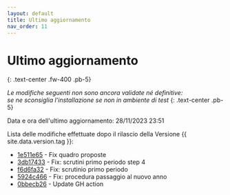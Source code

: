 ```yaml
---
layout: default
title: Ultimo aggiornamento
nav_order: 11
---
```


# Ultimo aggiornamento
{: .text-center .fw-400 .pb-5}

_Le modifiche seguenti non sono ancora validate né definitive:<br>se ne sconsiglia l'installazione se non in ambiente di test_
{: .text-center .pb-5}

Data e ora dell'ultimo aggiornamento: 28/11/2023 23:51

Lista delle modifiche effettuate dopo il rilascio della Versione {{ site.data.version.tag }}:

- [1e511e65](http://github.com/iisgiua/giuaschool/commit/1e511e65208b77fc5a6e18a6002bdad8cf0c4053) - Fix quadro proposte
- [3db17433](http://github.com/iisgiua/giuaschool/commit/3db1743371dd3c5399198e64c3093cf7728a0b01) - Fix: scrutini primo periodo step 4
- [f6d6fa32](http://github.com/iisgiua/giuaschool/commit/f6d6fa3293cace47f9b009055ab3d626d64fdd97) - Fix: scrutinio primo periodo
- [5924c466](http://github.com/iisgiua/giuaschool/commit/5924c4667d3cd2f598e2512844fb8b0a2e550588) - Fix: procedura passaggio al nuovo anno
- [0bbecb26](http://github.com/iisgiua/giuaschool/commit/0bbecb26d0888d24e466a524de54a4b5870402c1) - Update GH action

